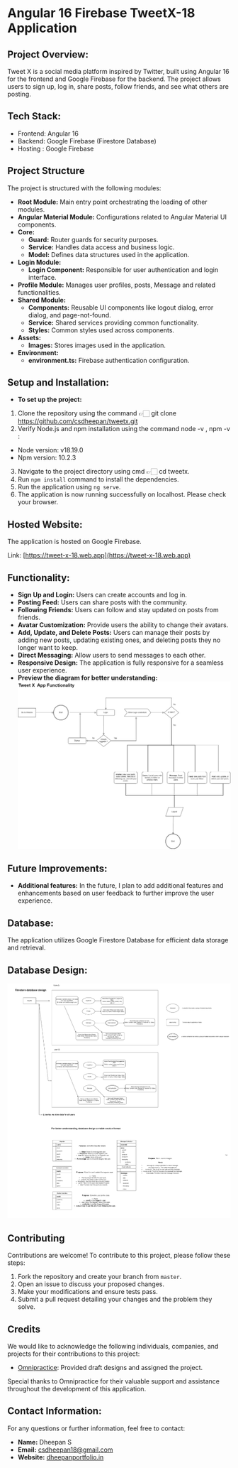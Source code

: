 # Angular 16 Firebase TweetX-18 Application

## Project Overview:
Tweet X is a social media platform inspired by Twitter, built using Angular 16 for the frontend and Google Firebase for the backend. The project allows users to sign up, log in, share posts, follow friends, and see what others are posting.

## Tech Stack:
- Frontend: Angular 16
- Backend: Google Firebase (Firestore Database)
- Hosting : Google Firebase


## Project Structure
The project is structured with the following modules:

- **Root Module:** Main entry point orchestrating the loading of other modules.
- **Angular Material Module:** Configurations related to Angular Material UI components.
- **Core:**
  - **Guard:** Router guards for security purposes.
  - **Service:** Handles data access and business logic.
  - **Model:** Defines data structures used in the application.
- **Login Module:**
  - **Login Component:** Responsible for user authentication and login interface.
- **Profile Module:** Manages user profiles, posts, Message and related functionalities.
- **Shared Module:**
  - **Components:** Reusable UI components like logout dialog, error dialog, and page-not-found.
  - **Service:** Shared services providing common functionality.
  - **Styles:** Common styles used across components.
- **Assets:**
  - **Images:** Stores images used in the application.
- **Environment:**
  - **environment.ts:** Firebase authentication configuration.

## Setup and Installation:

- **To set up the project:**
1. Clone the repository using the command 👉🏻 git clone https://github.com/csdheepan/tweetx.git
2. Verify Node.js and npm installation using the command node -v , npm -v :
- Node version: v18.19.0
- Npm version: 10.2.3
3. Navigate to the project directory using cmd 👉🏻 cd tweetx.
4. Run `npm install` command to install the dependencies.
5. Run the application using `ng serve`.
6. The application is now running successfully on localhost. Please check your browser.

## Hosted Website:
The application is hosted on Google Firebase.

Link: [https://tweet-x-18.web.app](https://tweet-x-18.web.app)

## Functionality:
- **Sign Up and Login:** Users can create accounts and log in.
- **Posting Feed:** Users can share posts with the community.
- **Following Friends:** Users can follow and stay updated on posts from friends.
- **Avatar Customization:** Provide users the ability to change their avatars.
- **Add, Update, and Delete Posts:** Users can manage their posts by adding new posts, updating existing ones, and deleting posts they no longer want to keep.
- **Direct Messaging:** Allow users to send messages to each other.
- **Responsive Design:** The application is fully responsive for a seamless user experience.
- **Preview the diagram for better understanding:** ![Application Functionality Diagram](src/assets/images/application-diagram.jpg)

## Future Improvements:
- **Additional features:** In the future, I plan to add additional features and enhancements based on user feedback to further improve the user experience.

## Database:
The application utilizes Google Firestore Database for efficient data storage and retrieval.

## Database Design:
![firestore database design diagram](src/assets/images/database-design.jpg)

## Contributing
Contributions are welcome! To contribute to this project, please follow these steps:

1. Fork the repository and create your branch from `master`.
2. Open an issue to discuss your proposed changes.
3. Make your modifications and ensure tests pass.
4. Submit a pull request detailing your changes and the problem they solve.

## Credits
We would like to acknowledge the following individuals, companies, and projects for their contributions to this project:

- [Omnipractice](https://omnipractice.co/): Provided draft designs and assigned the project.

Special thanks to Omnipractice for their valuable support and assistance throughout the development of this application.


## Contact Information:
For any questions or further information, feel free to contact:

- **Name:** Dheepan S
- **Email:** csdheepan18@gmail.com
- **Website:** [dheepanportfolio.in](https://dheepanportfolio.in)
